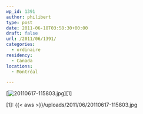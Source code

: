 ```yaml
---
wp_id: 1391
author: philibert
type: post
date: 2011-06-18T03:58:30+00:00
draft: false
url: /2011/06/1391/
categories:
  - ordinaire
residency:
  - Canada
locations:
  - Montréal

---
```

[<img src="{{< aws >}}/uploads/2011/06/20110617-115803.jpg" alt="20110617-115803.jpg" class="alignnone size-full" />][1]

 [1]: {{< aws >}}/uploads/2011/06/20110617-115803.jpg